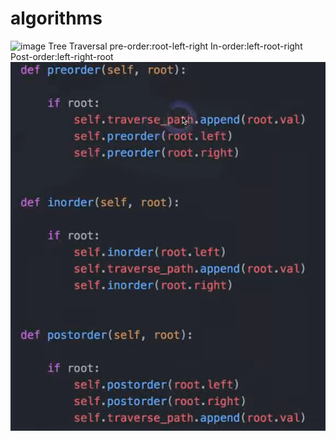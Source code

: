# algorithms

![image](https://github.com/canzhao0928/algorithms/assets/63222201/a624adbc-7c9b-49d9-94ae-9e20cbc54262)
Tree Traversal
pre-order:root-left-right
In-order:left-root-right
Post-order:left-right-root
![Alt text](image.png)

